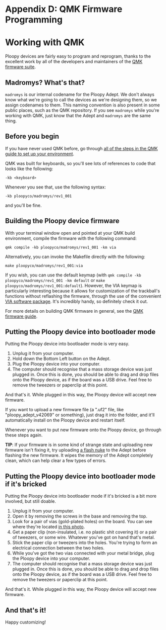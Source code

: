 # Appendix D: QMK Firmware Programming


# Working with QMK

Ploopy devices are fairly easy to program and reprogram, thanks to the excellent work by all of the developers and maintainers of the [QMK firmware suite](https://github.com/qmk/qmk_firmware).

## Madromys? What's that?

`madromys` is our internal codename for the Ploopy Adept. We don't always know what we're going to call the devices as we're designing them, so we assign codenames to them. This naming convention is also present in some public places, such as the QMK repository. If you see `madromys` while you're working with QMK, just know that the Adept and `madromys` are the same thing.

## Before you begin

If you have never used QMK before, go through [all of the steps in the QMK guide to set up your environment](https://docs.qmk.fm/#/newbs_getting_started).

QMK was built for keyboards, so you'll see lots of references to code that looks like the following:

`-kb <keyboard>`

Whenever you see that, use the following syntax:

`-kb ploopyco/madromys/rev1_001`

and you'll be fine.

## Building the Ploopy device firmware

With your terminal window open and pointed at your QMK build environment, compile the firmware with the following command:

`qmk compile -kb ploopyco/madromys/rev1_001 -km via`

Alternatively, you can invoke the Makefile directly with the following:

`make ploopyco/madromys/rev1_001:via`

If you wish, you can use the default keymap (with `qmk compile -kb ploopyco/madromys/rev1_001 -km default` or `make ploopyco/madromys/rev1_001:default`). However, the VIA keymap is particularly interesting because it allows for customization of the trackball's functions without reflashing the firmware, through the use of the convenient [VIA software package](https://github.com/the-via/releases/releases). It's incredibly handy, so definitely check it out.

For more details on building QMK firmware in general, see the [QMK firmware guide](https://docs.qmk.fm/#/newbs_building_firmware).

## Putting the Ploopy device into bootloader mode

Putting the Ploopy device into bootloader mode is very easy.

1. Unplug it from your computer.
2. Hold down the Bottom Left button on the Adept.
3. Plug the Ploopy device into your computer.
4. The computer should recognise that a mass storage device was just plugged in. Once this is done, you should be able to drag and drop files onto the Ploopy device, as if the board was a USB drive. Feel free to remove the tweezers or paperclip at this point.

And that's it. While plugged in this way, the Ploopy device will accept new firmware.

If you want to upload a new firmware file (a ".uf2" file, like "ploopy_adept_v42069" or something), just drag it into the folder, and it'll automatically install on the Ploopy device and restart itself.

Whenever you want to put new firmware onto the Ploopy device, go through these steps again.

**TIP**: If your firmware is in some kind of strange state and uploading new firmware isn't fixing it, try uploading [a flash nuke](https://learn.adafruit.com/getting-started-with-raspberry-pi-pico-circuitpython/circuitpython#flash-resetting-uf2-3083182) to the Adept before flashing the new firmware. It wipes the memory of the Adept completely clean, which can help clear a few types of errors.

## Putting the Ploopy device into bootloader mode if it's bricked

Putting the Ploopy device into bootloader mode if it's bricked is a bit more involved, but still doable.

1. Unplug it from your computer.
2. Open it by removing the screws in the base and removing the top.
3. Look for a pair of vias (gold-plated holes) on the board. You can see where they're located [in this photo](https://ploopy.co/wp-content/uploads/2023/11/boot.jpg).
4. Get a paper clip (non-insulated, i.e. no plastic shit covering it) or a pair of tweezers, or some wire. Whatever you've got on hand that's metal.
5. Stick the paper clip or tweezers into the holes. You're trying to form an electrical connection between the two holes.
6. While you've got the two vias connected with your metal bridge, plug the Ploopy device into your computer.
7. The computer should recognise that a mass storage device was just plugged in. Once this is done, you should be able to drag and drop files onto the Ploopy device, as if the board was a USB drive. Feel free to remove the tweezers or paperclip at this point.

And that's it. While plugged in this way, the Ploopy device will accept new firmware.

## And that's it!

Happy customizing!
